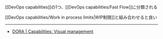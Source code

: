 [[DevOps capabilities]]の1つ、[[DevOps capabilities/Fast Flow]]に分類される

[[DevOps capabilities/Work in process limits|WIP制限]]と組み合わせると良い

---

- [DORA | Capabilities: Visual management](https://dora.dev/capabilities/visual-management/)